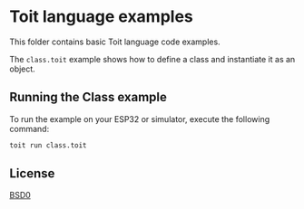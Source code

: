 # Toit language examples

This folder contains basic Toit language code examples.

The `class.toit` example shows how to define a class and instantiate it as an object.

## Running the Class example

To run the example on your ESP32 or simulator, execute the following command:

```bash
toit run class.toit
```

## License

[BSD0](https://choosealicense.com/licenses/0bsd/)
